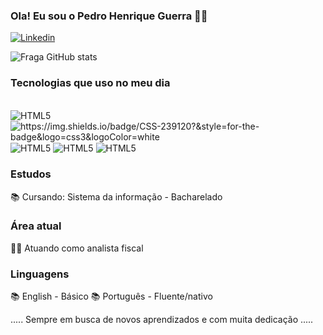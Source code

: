 ### Ola! Eu sou o Pedro Henrique Guerra 🧑‍💻

[![Linkedin](https://img.shields.io/badge/LinkedIn-0077B5?style=for-the-badge&logo=linkedin&logoColor=white)](https://www.linkedin.com/in/pedro-henrique-guerra-19937a1a2)

![Fraga GitHub stats](https://github-readme-stats.vercel.app/api?username=PedroGuerra01&show_icons=true&theme=dracula)

### Tecnologias que uso no meu dia

<div syle="display: inline_block"><br/>

  <img align= "center" alt="HTML5" src="https://github-readme-stats.vercel.app/api?username=anuraghazra&show_icons=true&theme=radical"/>
  <img align= "center" alt="https://img.shields.io/badge/CSS-239120?&style=for-the-badge&logo=css3&logoColor=white"/>
  <img align= "center" alt="HTML5" src="https://img.shields.io/badge/Python-14354C?style=for-the-badge&logo=python&logoColor=white"/>
  <img align= "center" alt="HTML5" src="https://img.shields.io/badge/Java-ED8B00?style=for-the-badge&logo=openjdk&logoColor=white"/>
  <img align= "center" alt="HTML5" src="https://img.shields.io/badge/Microsoft_Excel-217346?style=for-the-badge&logo=microsoft-excel&logoColor=white"/>
  
</div>

### Estudos
📚 Cursando: Sistema da  informação - Bacharelado

### Área atual 
👨‍💻 Atuando como analista fiscal

### Linguagens
📚 English - Básico
📚 Português - Fluente/nativo

..... Sempre em busca de novos aprendizados e com muita dedicação .....




